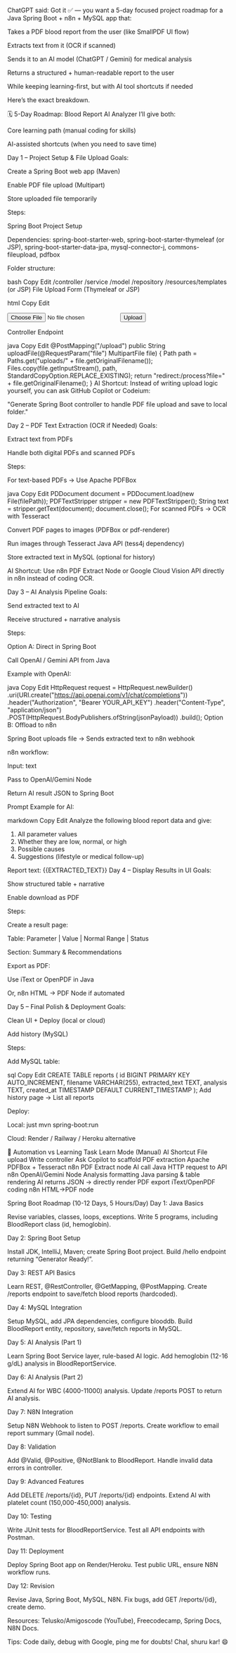 ChatGPT said:
Got it ✅ — you want a 5-day focused project roadmap for a Java Spring Boot + n8n + MySQL app that:

Takes a PDF blood report from the user (like SmallPDF UI flow)

Extracts text from it (OCR if scanned)

Sends it to an AI model (ChatGPT / Gemini) for medical analysis

Returns a structured + human-readable report to the user

While keeping learning-first, but with AI tool shortcuts if needed

Here’s the exact breakdown.

🗓 5-Day Roadmap: Blood Report AI Analyzer
I’ll give both:

Core learning path (manual coding for skills)

AI-assisted shortcuts (when you need to save time)

Day 1 – Project Setup & File Upload
Goals:

Create a Spring Boot web app (Maven)

Enable PDF file upload (Multipart)

Store uploaded file temporarily

Steps:

Spring Boot Project Setup

Dependencies: spring-boot-starter-web, spring-boot-starter-thymeleaf (or JSP), spring-boot-starter-data-jpa, mysql-connector-j, commons-fileupload, pdfbox

Folder structure:

bash
Copy
Edit
/controller
/service
/model
/repository
/resources/templates (or JSP)
File Upload Form (Thymeleaf or JSP)

html
Copy
Edit
<form method="POST" enctype="multipart/form-data" action="/upload">
    <input type="file" name="file" accept=".pdf" required>
    <button type="submit">Upload</button>
</form>
Controller Endpoint

java
Copy
Edit
@PostMapping("/upload")
public String uploadFile(@RequestParam("file") MultipartFile file) {
    Path path = Paths.get("uploads/" + file.getOriginalFilename());
    Files.copy(file.getInputStream(), path, StandardCopyOption.REPLACE_EXISTING);
    return "redirect:/process?file=" + file.getOriginalFilename();
}
AI Shortcut:
Instead of writing upload logic yourself, you can ask GitHub Copilot or Codeium:

"Generate Spring Boot controller to handle PDF file upload and save to local folder."

Day 2 – PDF Text Extraction (OCR if Needed)
Goals:

Extract text from PDFs

Handle both digital PDFs and scanned PDFs

Steps:

For text-based PDFs → Use Apache PDFBox

java
Copy
Edit
PDDocument document = PDDocument.load(new File(filePath));
PDFTextStripper stripper = new PDFTextStripper();
String text = stripper.getText(document);
document.close();
For scanned PDFs → OCR with Tesseract

Convert PDF pages to images (PDFBox or pdf-renderer)

Run images through Tesseract Java API (tess4j dependency)

Store extracted text in MySQL (optional for history)

AI Shortcut:
Use n8n PDF Extract Node or Google Cloud Vision API directly in n8n instead of coding OCR.

Day 3 – AI Analysis Pipeline
Goals:

Send extracted text to AI

Receive structured + narrative analysis

Steps:

Option A: Direct in Spring Boot

Call OpenAI / Gemini API from Java

Example with OpenAI:

java
Copy
Edit
HttpRequest request = HttpRequest.newBuilder()
  .uri(URI.create("https://api.openai.com/v1/chat/completions"))
  .header("Authorization", "Bearer YOUR_API_KEY")
  .header("Content-Type", "application/json")
  .POST(HttpRequest.BodyPublishers.ofString(jsonPayload))
  .build();
Option B: Offload to n8n

Spring Boot uploads file → Sends extracted text to n8n webhook

n8n workflow:

Input: text

Pass to OpenAI/Gemini Node

Return AI result JSON to Spring Boot

Prompt Example for AI:

markdown
Copy
Edit
Analyze the following blood report data and give:
1. All parameter values
2. Whether they are low, normal, or high
3. Possible causes
4. Suggestions (lifestyle or medical follow-up)

Report text:
{{EXTRACTED_TEXT}}
Day 4 – Display Results in UI
Goals:

Show structured table + narrative

Enable download as PDF

Steps:

Create a result page:

Table: Parameter | Value | Normal Range | Status

Section: Summary & Recommendations

Export as PDF:

Use iText or OpenPDF in Java

Or, n8n HTML → PDF Node if automated

Day 5 – Final Polish & Deployment
Goals:

Clean UI + Deploy (local or cloud)

Add history (MySQL)

Steps:

Add MySQL table:

sql
Copy
Edit
CREATE TABLE reports (
    id BIGINT PRIMARY KEY AUTO_INCREMENT,
    filename VARCHAR(255),
    extracted_text TEXT,
    analysis TEXT,
    created_at TIMESTAMP DEFAULT CURRENT_TIMESTAMP
);
Add history page → List all reports

Deploy:

Local: just mvn spring-boot:run

Cloud: Render / Railway / Heroku alternative

📌 Automation vs Learning
Task	Learn Mode (Manual)	AI Shortcut
File upload	Write controller	Ask Copilot to scaffold
PDF extraction	Apache PDFBox + Tesseract	n8n PDF Extract node
AI call	Java HTTP request to API	n8n OpenAI/Gemini Node
Analysis formatting	Java parsing & table rendering	AI returns JSON → directly render
PDF export	iText/OpenPDF coding	n8n HTML→PDF node

Spring Boot Roadmap (10-12 Days, 5 Hours/Day)
Day 1: Java Basics

Revise variables, classes, loops, exceptions.
Write 5 programs, including BloodReport class (id, hemoglobin).

Day 2: Spring Boot Setup

Install JDK, IntelliJ, Maven; create Spring Boot project.
Build /hello endpoint returning “Generator Ready!”.

Day 3: REST API Basics

Learn REST, @RestController, @GetMapping, @PostMapping.
Create /reports endpoint to save/fetch blood reports (hardcoded).

Day 4: MySQL Integration

Setup MySQL, add JPA dependencies, configure blooddb.
Build BloodReport entity, repository, save/fetch reports in MySQL.

Day 5: AI Analysis (Part 1)

Learn Spring Boot Service layer, rule-based AI logic.
Add hemoglobin (12-16 g/dL) analysis in BloodReportService.

Day 6: AI Analysis (Part 2)

Extend AI for WBC (4000-11000) analysis.
Update /reports POST to return AI analysis.

Day 7: N8N Integration

Setup N8N Webhook to listen to POST /reports.
Create workflow to email report summary (Gmail node).

Day 8: Validation

Add @Valid, @Positive, @NotBlank to BloodReport.
Handle invalid data errors in controller.

Day 9: Advanced Features

Add DELETE /reports/{id}, PUT /reports/{id} endpoints.
Extend AI with platelet count (150,000-450,000) analysis.

Day 10: Testing

Write JUnit tests for BloodReportService.
Test all API endpoints with Postman.

Day 11: Deployment

Deploy Spring Boot app on Render/Heroku.
Test public URL, ensure N8N workflow runs.

Day 12: Revision

Revise Java, Spring Boot, MySQL, N8N.
Fix bugs, add GET /reports/{id}, create demo.


Resources: Telusko/Amigoscode (YouTube), Freecodecamp, Spring Docs, N8N Docs.

Tips: Code daily, debug with Google, ping me for doubts! Chal, shuru kar! 😄
